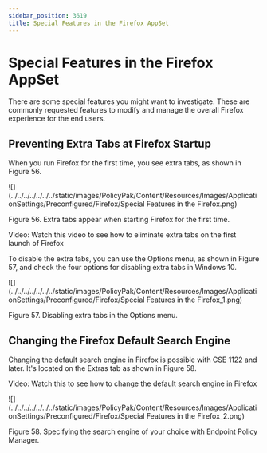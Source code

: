 ```yaml
---
sidebar_position: 3619
title: Special Features in the Firefox AppSet
---
```


# Special Features in the Firefox AppSet

There are some special features you might want to investigate. These are commonly requested features to modify and manage the overall Firefox experience for the end users.

## Preventing Extra Tabs at Firefox Startup

When you run Firefox for the first time, you see extra tabs, as shown in Figure 56.

![](../../../../../../../static/images/PolicyPak/Content/Resources/Images/ApplicationSettings/Preconfigured/Firefox/Special Features in the Firefox.png)

Figure 56. Extra tabs appear when starting Firefox for the first time.

Video: Watch this video to see how to eliminate extra tabs on the first launch of Firefox 

To disable the extra tabs, you can use the Options menu, as shown in Figure 57, and check the four options for disabling extra tabs in Windows 10.

![](../../../../../../../static/images/PolicyPak/Content/Resources/Images/ApplicationSettings/Preconfigured/Firefox/Special Features in the Firefox_1.png)

Figure 57. Disabling extra tabs in the Options menu.

## Changing the Firefox Default Search Engine

Changing the default search engine in Firefox is possible with CSE 1122 and later. It's located on the Extras tab as shown in Figure 58.

Video: Watch this to see how to change the default search engine in Firefox 

![](../../../../../../../static/images/PolicyPak/Content/Resources/Images/ApplicationSettings/Preconfigured/Firefox/Special Features in the Firefox_2.png)

Figure 58. Specifying the search engine of your choice with Endpoint Policy Manager.